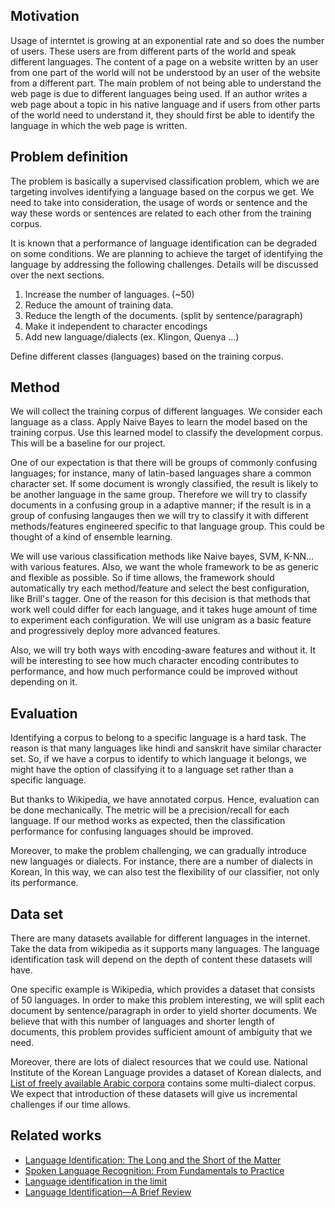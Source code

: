 ## Motivation 
  
Usage of interntet is growing at an exponential rate and so does the number of users. These users are from different parts of the world and speak different languages. The content of a page on a website written by an user from one part of the world will not be understood by an user of the website from a different part. The main problem of not being able to understand the web page is due to different languages being used. If an author writes a web page about a topic in his native language and if users from other parts of the world need to understand it, they should first be able to identify the language in which the web page is written.

## Problem definition

The problem is basically a supervised classification problem, which we are targeting involves identifying a language based on the corpus we get. We need to take into consideration, the usage of words or sentence and the way these words or sentences are related to each other from the training corpus.

It is known that a performance of language identification can be degraded on some conditions. We are planning to achieve the target of identifying the language by addressing the following challenges. Details will be discussed over the next sections.

1. Increase the number of languages. (~50)
1. Reduce the amount of training data.
1. Reduce the length of the documents. (split by sentence/paragraph)
1. Make it independent to character encodings
1. Add new language/dialects (ex. Klingon, Quenya ...)

Define different classes (languages) based on the training corpus.

## Method
We will collect the training corpus of different languages. We consider each language as a class. Apply Naive Bayes to learn the model based on the training corpus. Use this learned model to classify the development corpus. This will be a baseline for our project.

One of our expectation is that there will be groups of commonly confusing languages; for instance, many of latin-based languages share a common character set. If some document is wrongly classified, the result is likely to be another language in the same group. Therefore we will try to classify documents in a confusing group in a adaptive manner; if the result is in a group of confusing langauges then we will try to classify it with different methods/features engineered specific to that language group. This could be thought of a kind of ensemble learning.

We will use various classification methods like Naive bayes, SVM, K-NN... with various features. Also, we want the whole framework to be as generic and flexible as possible. So if time allows, the framework should automatically try each method/feature and select the best configuration, like Brill's tagger. One of the reason for this decision is that methods that work well could differ for each language, and it takes huge amount of time to experiment each configuration. We will use unigram as a basic feature and progressively deploy more advanced features. 

Also, we will try both ways with encoding-aware features and without it. It will be interesting to see how much character encoding contributes to performance, and how much performance could be improved without depending on it.

## Evaluation
Identifying a corpus to belong to a specific language is a hard task. The reason is that many languages like hindi and sanskrit have similar character set. So, if we have a corpus to identify to which language it belongs, we might have the option of classifying it to a language set rather than a specific language.

But thanks to Wikipedia, we have annotated corpus. Hence, evaluation can be done mechanically. The metric will be a precision/recall for each language. If our method works as expected, then the classification performance for confusing languages should be improved.

Moreover, to make the problem challenging, we can gradually introduce new languages or dialects. For instance, there are a number of dialects in Korean,  In this way, we can also test the flexibility of our classifier, not only its performance.
  
## Data set
There are many datasets available for different languages in the internet. Take the data from wikipedia as it supports many languages. The language identification task will depend on the depth of content these datasets will have.

One specific example is Wikipedia, which provides a dataset that consists of 50 languages. In order to make this problem interesting, we will split each document by sentence/paragraph in order to yield shorter documents. We believe that with this number of languages and shorter length of documents, this problem provides sufficient amount of ambiguity that we need.

Moreover, there are lots of dialect resources that we could use. National Institute of the Korean Language provides a dataset of Korean dialects, and [List of freely available Arabic corpora](http://www.qatar.cmu.edu/~wajdiz/corpora.html) contains some multi-dialect corpus. We expect that introduction of these datasets will give us incremental challenges if our time allows.

## Related works
  * [Language Identification: The Long and the Short of the Matter](http://www.aclweb.org/anthology/N10-1027)
  * [Spoken Language Recognition: From Fundamentals to Practice](http://ieeexplore.ieee.org/stamp/stamp.jsp?arnumber=6451097)
  * [Language identification in the limit](http://www.sciencedirect.com/science/article/pii/S0019995867911655)
  * [Language Identification—A Brief Review](http://www.springer.com/cda/content/document/cda_downloaddocument/9783319177243-c2.pdf?SGWID=0-0-45-1503095-p177335300)
